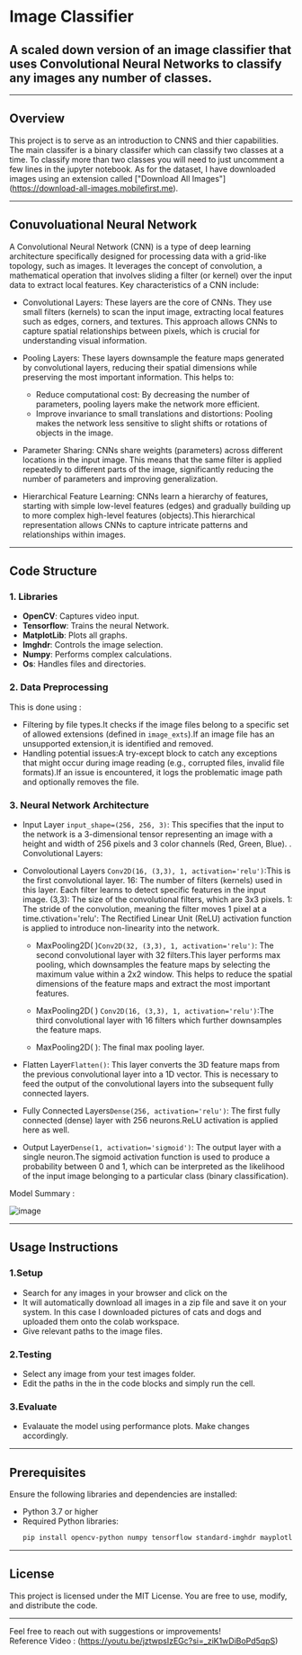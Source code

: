 # Image Classifier

## A scaled down version of an image classifier that uses Convolutional Neural Networks to classify any images any number of classes. 
---
## Overview
 
This project is to serve as an introduction to CNNS and thier capabilities. The main classifer is a binary classifer which can classify two classes at a time. To classify more than two classes you will need to just uncomment a few lines in the jupyter notebook. As for the dataset, I have downloaded images using an extension called ["Download All Images"] (https://download-all-images.mobilefirst.me).

---

## Conuvoluational Neural Network 
A Convolutional Neural Network (CNN) is a type of deep learning architecture specifically designed for processing data with a grid-like topology, such as images. It leverages the concept of convolution, a mathematical operation that involves sliding a filter (or kernel) over the input data to extract local features. Key characteristics of a CNN include:

 * Convolutional Layers: These layers are the core of CNNs. They use small filters (kernels) to scan the input image, extracting local features such as edges, corners, and textures. This approach allows CNNs to capture spatial relationships between pixels, which is crucial for understanding visual information.   
* Pooling Layers: These layers downsample the feature maps generated by convolutional layers, reducing their spatial dimensions while preserving the most important information. This helps to:   
  - Reduce computational cost: By decreasing the number of parameters, pooling layers make the network more efficient.   
  - Improve invariance to small translations and distortions: Pooling makes the network less sensitive to slight shifts or rotations of objects in the image.   

* Parameter Sharing: CNNs share weights (parameters) across different locations in the input image. This means that the same filter is applied repeatedly to different parts of the image, significantly reducing the number of parameters and improving generalization.   

* Hierarchical Feature Learning: CNNs learn a hierarchy of features, starting with simple low-level features (edges) and gradually building up to more complex high-level features (objects).This hierarchical representation allows CNNs to capture intricate patterns and relationships within images.   

---
## Code Structure

### 1. **Libraries**
- **OpenCV**: Captures video input.
- **Tensorflow**: Trains the neural Network.
- **MatplotLib**: Plots all graphs.
- **Imghdr**: Controls the image selection.
- **Numpy**: Performs complex calculations.
- **Os**: Handles files and directories.

### 2. **Data Preprocessing**
This is done using : 
- Filtering by file types.It checks if the image files belong to a specific set of allowed extensions (defined in `image_exts`).If an image file has an unsupported extension,it is identified and removed. 
- Handling potential issues:A try-except block to catch any exceptions that might occur during image reading (e.g., corrupted files, invalid file formats).If an issue is encountered, it logs the problematic image path and optionally removes the file.

### 3. **Neural Network Architecture**
-  Input Layer `input_shape=(256, 256, 3)`: This specifies that the input to the network is a 3-dimensional tensor representing an image with a height and width of 256 pixels and 3 color channels (Red, Green, Blue).
. Convolutional Layers:

- Convoloutional Layers `Conv2D(16, (3,3), 1, activation='relu')`:This is the first convolutional layer.
16: The number of filters (kernels) used in this layer. Each filter learns to detect specific features in the input image.
(3,3): The size of the convolutional filters, which are 3x3 pixels. 1: The stride of the convolution, meaning the filter moves 1 pixel at a time.ctivation='relu': The Rectified Linear Unit (ReLU) activation function is applied to introduce non-linearity into the network.
  - MaxPooling2D( )`Conv2D(32, (3,3), 1, activation='relu')`: The second convolutional layer with 32 filters.This layer performs max pooling, which downsamples the feature maps by selecting the maximum value within a 2x2 window. This helps to reduce the spatial dimensions of the feature maps and extract the most important features.

  - MaxPooling2D( ) `Conv2D(16, (3,3), 1, activation='relu')`:The third convolutional layer with 16 filters which further downsamples the feature maps.

  - MaxPooling2D( ): The final max pooling layer.

- Flatten Layer`Flatten()`: This layer converts the 3D feature maps from the previous convolutional layer into a 1D vector. This is necessary to feed the output of the convolutional layers into the subsequent fully connected layers.

- Fully Connected Layers`Dense(256, activation='relu')`: The first fully connected (dense) layer with 256 neurons.ReLU activation is applied here as well.
- Output Layer`Dense(1, activation='sigmoid')`: The output layer with a single neuron.The sigmoid activation function is used to produce a probability between 0 and 1, which can be interpreted as the likelihood of the input image belonging to a particular class (binary classification).

Model Summary : 

![image](https://github.com/user-attachments/assets/d02e6ef8-0d2f-4059-9c31-3ad53001f300)

---

## Usage Instructions 

### 1.**Setup**
- Search for any images in your browser and click on the
- It will automatically download all images in a zip file and save it on your system. In this case I downloaded pictures of cats and dogs and uploaded them onto the colab workspace.
- Give relevant paths to the image files.

### 2.**Testing**
- Select any image from your test images folder.
- Edit the paths in the in the code blocks and simply run the cell.
  
### 3.**Evaluate**
- Evalauate the model using performance plots. Make changes accordingly.


--- 

## Prerequisites
Ensure the following libraries and dependencies are installed:
- Python 3.7 or higher
- Required Python libraries:
  ```bash
  pip install opencv-python numpy tensorflow standard-imghdr mayplotlib
  ```
---
## License
This project is licensed under the MIT License. You are free to use, modify, and distribute the code.

---
Feel free to reach out with suggestions or improvements! 
<br>
Reference Video : (https://youtu.be/jztwpsIzEGc?si=_ziK1wDiBoPd5qpS)


